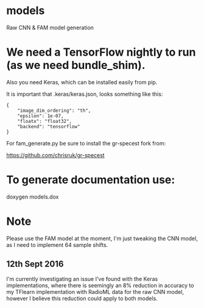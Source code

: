 # models

Raw CNN &amp; FAM model generation

# We need a TensorFlow nightly to run (as we need bundle_shim).

Also you need Keras, which can be installed easily from pip.

It is important that .keras/keras.json, looks something like this:

```
{
    "image_dim_ordering": "th", 
    "epsilon": 1e-07, 
    "floatx": "float32", 
    "backend": "tensorflow"
}
```

For fam_generate.py be sure to install the gr-specest fork from: 

https://github.com/chrisruk/gr-specest

# To generate documentation use:

doxygen models.dox

# Note

Please use the FAM model at the moment, I'm just tweaking the CNN model, as I need to implement 64 sample shifts.

## 12th Sept 2016

I'm currently investigating an issue I've found with the Keras implementations, where 
there is seemingly an 8% reduction in accuracy to my TFlearn implementation with RadioML data for the raw CNN model, however
I believe this reduction could apply to both models.
